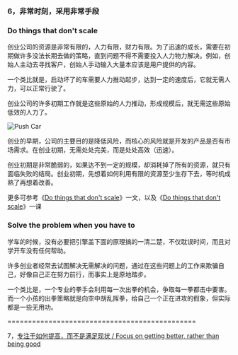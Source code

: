 ### 6，非常时刻，采用非常手段

### Do things that don't scale

创业公司的资源是非常有限的，人力有限，财力有限。为了迅速的成长，需要在初期做许多没法长期去做的策略，直到问题不得不需要投入人力物力解决。例如，创始人主动去寻找客户，创始人手动输入大量本应该是用户提供的内容。

一个类比就是，启动坏了的车需要人力推动起步，达到一定的速度后，它就无需人力，可以正常行驶了。

创业公司的许多初期工作就是这些原始的人力推动，形成规模后，就无需这些原始低效的人力了。

![Push Car](http://i.imgur.com/oalaoHg.jpg)

创业的早期，公司的主要目的是降低风险，而核心的风险就是开发的产品是否有市场需求。在创业初期，无需处处完美，而是处处高效（迅速）。

创业初期是非常脆弱的，如果达不到一定的规模，却消耗掉了所有的资源，就只有面临失败的结局。创业初期，先想着如何利用有限的资源至少生存下去，等时机成熟了再想着改善。

更多可参考《[Do things that don't scale](http://paulgraham.com/ds.html)》一文，以及《[Do things that don't scale](http://startupclass.samaltman.com/courses/lec08/)》一课

### Solve the problem when you have to

学车的时候，没有必要把引擎盖下面的原理搞的一清二楚，不仅耽误时间，而且对学开车没有任何帮助。

许多创业者经常去试图解决无需解决的问题，通过在这些问题上的工作来欺骗自己，好像自己正在努力前行，而事实上是原地踏步。

一个类比是，一个专业的拳手会利用每一次出拳的机会，争取每一拳都击中要害。而一个小孩的出拳策略就是向空中胡乱挥拳，给自己一个正在进攻的假象，但实际都是一些无用功。

==============================================

7，[专注于如何提高，而不是满足现状 / Focus on getting better, rather than being good](https://github.com/linyingkui/startup/tree/master/three/better/README.md)
